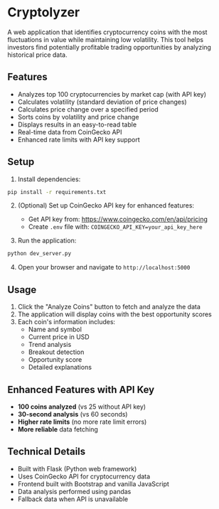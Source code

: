 # Cryptolyzer

A web application that identifies cryptocurrency coins with the most fluctuations in value while maintaining low volatility. This tool helps investors find potentially profitable trading opportunities by analyzing historical price data.

## Features

- Analyzes top 100 cryptocurrencies by market cap (with API key)
- Calculates volatility (standard deviation of price changes)
- Calculates price change over a specified period
- Sorts coins by volatility and price change
- Displays results in an easy-to-read table
- Real-time data from CoinGecko API
- Enhanced rate limits with API key support

## Setup

1. Install dependencies:
```bash
pip install -r requirements.txt
```

2. (Optional) Set up CoinGecko API key for enhanced features:
   - Get API key from: https://www.coingecko.com/en/api/pricing
   - Create `.env` file with: `COINGECKO_API_KEY=your_api_key_here`

3. Run the application:
```bash
python dev_server.py
```

4. Open your browser and navigate to `http://localhost:5000`

## Usage

1. Click the "Analyze Coins" button to fetch and analyze the data
2. The application will display coins with the best opportunity scores
3. Each coin's information includes:
   - Name and symbol
   - Current price in USD
   - Trend analysis
   - Breakout detection
   - Opportunity score
   - Detailed explanations

## Enhanced Features with API Key

- **100 coins analyzed** (vs 25 without API key)
- **30-second analysis** (vs 60 seconds)
- **Higher rate limits** (no more rate limit errors)
- **More reliable** data fetching

## Technical Details

- Built with Flask (Python web framework)
- Uses CoinGecko API for cryptocurrency data
- Frontend built with Bootstrap and vanilla JavaScript
- Data analysis performed using pandas
- Fallback data when API is unavailable
 
 